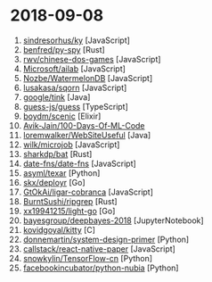 # 2018-09-08

1. [sindresorhus/ky](https://github.com/sindresorhus/ky "Tiny and elegant HTTP client based on the browser Fetch API") [JavaScript]
2. [benfred/py-spy](https://github.com/benfred/py-spy "Sampling profiler for Python programs") [Rust]
3. [rwv/chinese-dos-games](https://github.com/rwv/chinese-dos-games "🎮 Chinese DOS games in browser.") [JavaScript]
4. [Microsoft/ailab](https://github.com/Microsoft/ailab "Experience, Learn and Code the latest breakthrough innovations with Microsoft AI") [JavaScript]
5. [Nozbe/WatermelonDB](https://github.com/Nozbe/WatermelonDB "🍉 Next-gen database for powerful React and React Native apps that scales to 10,000s of records and remains fast ⚡️") [JavaScript]
6. [lusakasa/sqorn](https://github.com/lusakasa/sqorn "A Javascript library for building SQL queries") [JavaScript]
7. [google/tink](https://github.com/google/tink "Tink is a multi-language, cross-platform library that provides cryptographic APIs that are secure, easy to use correctly, and hard(er) to misuse.") [Java]
8. [guess-js/guess](https://github.com/guess-js/guess "Libraries & tools for enabling Machine Learning driven user-experiences on the web") [TypeScript]
9. [boydm/scenic](https://github.com/boydm/scenic "Core Scenic library") [Elixir]
10. [Avik-Jain/100-Days-Of-ML-Code](https://github.com/Avik-Jain/100-Days-Of-ML-Code "100 Days of ML Coding") 
11. [loremwalker/WebSiteUseful](https://github.com/loremwalker/WebSiteUseful "🍅 翻墙！科学上网，免费ss帐号分享、ssr订阅源，免费VPN下载，获取及使用教程请看：https://github.com/loremwalker/fq-book") [Java]
12. [wilk/microjob](https://github.com/wilk/microjob "A tiny wrapper for turning Node.js worker threads into easy-to-use routines for heavy CPU loads.") [JavaScript]
13. [sharkdp/bat](https://github.com/sharkdp/bat "A cat(1) clone with wings.") [Rust]
14. [date-fns/date-fns](https://github.com/date-fns/date-fns "⏳ Modern JavaScript date utility library ⌛️") [JavaScript]
15. [asyml/texar](https://github.com/asyml/texar "Toolkit for Text Generation and Beyond") [Python]
16. [skx/deployr](https://github.com/skx/deployr "A simple golang application to automate the deployment of software releases.") [Go]
17. [GtOkAi/ligar-cobranca](https://github.com/GtOkAi/ligar-cobranca "Ligue automaticamente para empresas de cobrança e deixe uma voz falando Alô? sem parar.") [JavaScript]
18. [BurntSushi/ripgrep](https://github.com/BurntSushi/ripgrep "ripgrep recursively searches directories for a regex pattern") [Rust]
19. [xx19941215/light-go](https://github.com/xx19941215/light-go "A way for you to go 🍭") [Go]
20. [bayesgroup/deepbayes-2018](https://github.com/bayesgroup/deepbayes-2018 "Seminars DeepBayes Summer School 2018") [JupyterNotebook]
21. [kovidgoyal/kitty](https://github.com/kovidgoyal/kitty "A cross-platform, fast, feature full, GPU based terminal emulator") [C]
22. [donnemartin/system-design-primer](https://github.com/donnemartin/system-design-primer "Learn how to design large-scale systems. Prep for the system design interview. Includes Anki flashcards.") [Python]
23. [callstack/react-native-paper](https://github.com/callstack/react-native-paper "Material Design for React Native (Android & iOS)") [JavaScript]
24. [snowkylin/TensorFlow-cn](https://github.com/snowkylin/TensorFlow-cn "简单粗暴TensorFlow | A Concise Handbook of TensorFlow") [Python]
25. [facebookincubator/python-nubia](https://github.com/facebookincubator/python-nubia "A command-line and interactive shell framework.") [Python]
